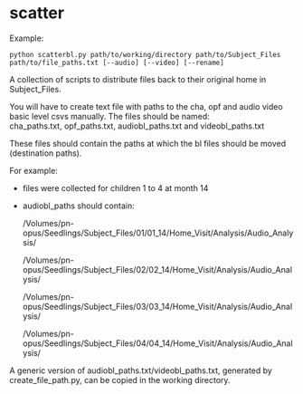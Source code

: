 # scatter

Example:

`python scatterbl.py path/to/working/directory path/to/Subject_Files path/to/file_paths.txt [--audio] [--video] [--rename]`

A collection of scripts to distribute files back to their original home in Subject_Files.  

You will have to create text file with paths to the cha, opf and audio video basic level csvs manually. The files should be named:  
cha_paths.txt, opf_paths.txt, audiobl_paths.txt and videobl_paths.txt

These files should contain the paths at which the bl files should be moved (destination paths).

For example:

- files were collected for children 1 to 4 at month 14

- audiobl_paths should contain:

    /Volumes/pn-opus/Seedlings/Subject_Files/01/01_14/Home_Visit/Analysis/Audio_Analysis/

    /Volumes/pn-opus/Seedlings/Subject_Files/02/02_14/Home_Visit/Analysis/Audio_Analysis/

    /Volumes/pn-opus/Seedlings/Subject_Files/03/03_14/Home_Visit/Analysis/Audio_Analysis/

    /Volumes/pn-opus/Seedlings/Subject_Files/04/04_14/Home_Visit/Analysis/Audio_Analysis/

A generic version of audiobl_paths.txt/videobl_paths.txt, generated by create_file_path.py, can be copied in the working directory.
